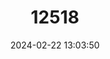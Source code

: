 ---
title: "12518"
category: "Lynx canadensis"
draft: false
date: 2024-02-22 13:03:50
languages:
  English: ["American Lynx", "Canada Lynx"]
  Spanish; Castilian: ["Lince del Canadá", "Lince del Canadá"]
  French: ["Lynx du Canada"]
---